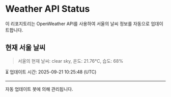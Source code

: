 
# Weather API Status

이 리포지토리는 OpenWeather API를 사용하여 서울의 날씨 정보를 자동으로 업데이트합니다.

## 현재 서울 날씨
> 서울의 현재 날씨: clear sky, 온도: 21.76°C, 습도: 68%

⏳ 업데이트 시간: 2025-09-21 10:25:48 (UTC)

---
자동 업데이트 봇에 의해 관리됩니다.
